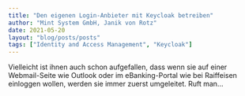 ```yaml
---
title: "Den eigenen Login-Anbieter mit Keycloak betreiben"
author: "Mint System GmbH, Janik von Rotz"
date: 2021-05-20
layout: "blog/posts/posts"
tags: ["Identity and Access Management", "Keycloak"]
---
```


Vielleicht ist ihnen auch schon aufgefallen, dass wenn sie auf einer Webmail-Seite wie Outlook oder im eBanking-Portal wie bei Raiffeisen einloggen wollen, werden sie immer zuerst umgeleitet. Ruft man...

